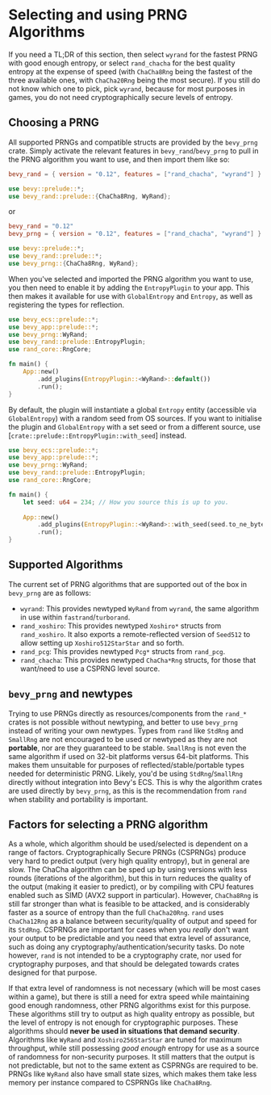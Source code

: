 # Selecting and using PRNG Algorithms

If you need a TL;DR of this section, then select `wyrand` for the fastest PRNG with good enough entropy, or select `rand_chacha` for the best quality entropy at the expense of speed (with `ChaCha8Rng` being the fastest of the three available ones, with `ChaCha20Rng` being the most secure). If you still do not know which one to pick, pick `wyrand`, because for most purposes in games, you do not need cryptographically secure levels of entropy.

## Choosing a PRNG

All supported PRNGs and compatible structs are provided by the `bevy_prng` crate. Simply activate the relevant features in `bevy_rand`/`bevy_prng` to pull in the PRNG algorithm you want to use, and then import them like so:

```toml
bevy_rand = { version = "0.12", features = ["rand_chacha", "wyrand"] }
```
```rust ignore
use bevy::prelude::*;
use bevy_rand::prelude::{ChaCha8Rng, WyRand};
```
or
```toml
bevy_rand = "0.12"
bevy_prng = { version = "0.12", features = ["rand_chacha", "wyrand"] }
```
```rust ignore
use bevy::prelude::*;
use bevy_rand::prelude::*;
use bevy_prng::{ChaCha8Rng, WyRand};
```

When you've selected and imported the PRNG algorithm you want to use, you then need to enable it by adding the `EntropyPlugin` to your app. This then makes it available for use with `GlobalEntropy` and `Entropy`, as well as registering the types for reflection.

```rust
use bevy_ecs::prelude::*;
use bevy_app::prelude::*;
use bevy_prng::WyRand;
use bevy_rand::prelude::EntropyPlugin;
use rand_core::RngCore;

fn main() {
    App::new()
        .add_plugins(EntropyPlugin::<WyRand>::default())
        .run();
}
```

By default, the plugin will instantiate a global `Entropy` entity (accessible via `GlobalEntropy`) with a random seed from OS sources. If you want to initialise the plugin and `GlobalEntropy` with a set seed or from a different source, use [`crate::prelude::EntropyPlugin::with_seed`] instead.

```rust
use bevy_ecs::prelude::*;
use bevy_app::prelude::*;
use bevy_prng::WyRand;
use bevy_rand::prelude::EntropyPlugin;
use rand_core::RngCore;

fn main() {
    let seed: u64 = 234; // How you source this is up to you.
    
    App::new()
        .add_plugins(EntropyPlugin::<WyRand>::with_seed(seed.to_ne_bytes()))
        .run();
}
```

## Supported Algorithms

The current set of PRNG algorithms that are supported out of the box in `bevy_prng` are as follows:

- `wyrand`: This provides newtyped `WyRand` from `wyrand`, the same algorithm in use within `fastrand`/`turborand`.
- `rand_xoshiro`: This provides newtyped `Xoshiro*` structs from `rand_xoshiro`. It also exports a remote-reflected version of `Seed512` to allow setting up `Xoshiro512StarStar` and so forth.
- `rand_pcg`: This provides newtyped `Pcg*` structs from `rand_pcg`.
- `rand_chacha`: This provides newtyped `ChaCha*Rng` structs, for those that want/need to use a CSPRNG level source.

## `bevy_prng` and newtypes

Trying to use PRNGs directly as resources/components from the `rand_*` crates is not possible without newtyping, and better to use `bevy_prng` instead of writing your own newtypes. Types from `rand` like `StdRng` and `SmallRng` are not encouraged to be used or newtyped as they are not **portable**, nor are they guaranteed to be stable. `SmallRng` is not even the same algorithm if used on 32-bit platforms versus 64-bit platforms. This makes them unsuitable for purposes of reflected/stable/portable types needed for deterministic PRNG. Likely, you'd be using `StdRng`/`SmallRng` directly without integration into Bevy's ECS. This is why the algorithm crates are used directly by `bevy_prng`, as this is the recommendation from `rand` when stability and portability is important.

## Factors for selecting a PRNG algorithm

As a whole, which algorithm should be used/selected is dependent on a range of factors. Cryptographically Secure PRNGs (CSPRNGs) produce very hard to predict output (very high quality entropy), but in general are slow. The ChaCha algorithm can be sped up by using versions with less rounds (iterations of the algorithm), but this in turn reduces the quality of the output (making it easier to predict), or by compiling with CPU features enabled such as SIMD (AVX2 support in particular). However, `ChaCha8Rng` is still far stronger than what is feasible to be attacked, and is considerably faster as a source of entropy than the full `ChaCha20Rng`. `rand` uses `ChaCha12Rng` as a balance between security/quality of output and speed for its `StdRng`. CSPRNGs are important for cases when you _really_ don't want your output to be predictable and you need that extra level of assurance, such as doing any cryptography/authentication/security tasks. Do note however, `rand` is not intended to be a cryptography crate, nor used for cryptography purposes, and that should be delegated towards crates designed for that purpose.

If that extra level of randomness is not necessary (which will be most cases within a game), but there is still a need for extra speed while maintaining good enough randomness, other PRNG algorithms exist for this purpose. These algorithms still try to output as high quality entropy as possible, but the level of entropy is not enough for cryptographic purposes. These algorithms should **never be used in situations that demand security**. Algorithms like `WyRand` and `Xoshiro256StarStar` are tuned for maximum throughput, while still possessing _good enough_ entropy for use as a source of randomness for non-security purposes. It still matters that the output is not predictable, but not to the same extent as CSPRNGs are required to be. PRNGs like `WyRand` also have small state sizes, which makes them take less memory per instance compared to CSPRNGs like `ChaCha8Rng`.
